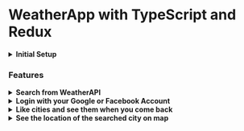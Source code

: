 # WeatherApp with TypeScript and Redux

<details>
<summary><b> Initial Setup </b></summary>
    </br>
    <p> To run this project locally on port 3000, run the following commands: </p>
  
```bash
npm i 
```
```bash
npm start 
```

 <p> Create a .env file under the project root folder and put following variables inside of it </p>

```bash
REACT_APP_GOOGLE_API_KEY
REACT_APP_BE_URL
```
If you run the related [backend](https://github.com/orhanors/WeatherApp-BE) on locally you can set REACT_APP_BE_URL=http://localhost:3001/api
</details>




### Features

<details>
<summary><b> Search from WeatherAPI</b></summary>
    </br>
    <p> You can search whatever city you want around the world and you'll see the next 6 days weather report </p>
   <a href="https://github.com/orhanors/WeatherApp/blob/master/screenshots/w1.png">
  <img alt="app" src="https://github.com/orhanors/WeatherApp/blob/master/screenshots/w1.png" />
</a>
</details>

<details>
<summary><b> Login with your Google or Facebook Account </b></summary>
 </br>
    <p> You can create account to save cities as your favorite. Backend implementation keeps your cities in database you can see them anytime you want </p>
   <a href="https://github.com/orhanors/WeatherApp/blob/master/screenshots/w3.png">
  <img alt="app" src="https://github.com/orhanors/WeatherApp/blob/master/screenshots/w3.png" />
</a>
</details>

<details>
<summary><b> Like cities and see them when you come back </b></summary>
 </br>
    <a href="https://github.com/orhanors/WeatherApp/blob/master/screenshots/w2.png">
  <img alt="app" src="https://github.com/orhanors/WeatherApp/blob/master/screenshots/w2.png" />
</a>
</details>

<details>
<summary><b> See the location of the searched city on map </b></summary>
 </br>
    <p> You'll love this feature. It responds immediately to changes </p>
    Map component implemantation can be found <a href="https://github.com/orhanors/WeatherApp/blob/master/src/components/Map/index.tsx">here</a>
</details>
